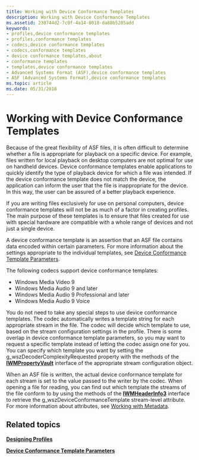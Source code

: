```yaml
---
title: Working with Device Conformance Templates
description: Working with Device Conformance Templates
ms.assetid: 230744d2-7c0f-4a14-8018-da88b5285add
keywords:
- profiles,device conformance templates
- profiles,conformance templates
- codecs,device conformance templates
- codecs,conformance templates
- device conformance templates,about
- conformance templates
- templates,device conformance templates
- Advanced Systems Format (ASF),device conformance templates
- ASF (Advanced Systems Format),device conformance templates
ms.topic: article
ms.date: 05/31/2018
---
```


# Working with Device Conformance Templates

Because of the great flexibility of ASF files, it is often difficult to determine whether a file is appropriate for playback on a specific device. For example, files written for local playback on desktop computers are not optimal for use on handheld devices. Device conformance templates enable applications to quickly identify the type of playback device for which a file was intended. If the device conformance template does not match the device, the application can inform the user that the file is inappropriate for the device. In this way, the user can be assured of a better playback experience.

If you are writing files exclusively for use on personal computers, device conformance templates will not be as much of a factor in creating profiles. The main purpose of these templates is to ensure that files created for use with special hardware are compatible with a whole range of devices and not just a single device.

A device conformance template is an assertion that an ASF file contains data encoded within certain parameters. For more information about the settings appropriate to the individual templates, see [Device Conformance Template Parameters](device-conformance-template-parameters.md).

The following codecs support device conformance templates:

-   Windows Media Video 9
-   Windows Media Audio 9 and later
-   Windows Media Audio 9 Professional and later
-   Windows Media Audio 9 Voice

You do not need to take any special steps to use device conformance templates. The codec automatically writes a template string for each appropriate stream in the file. The codec will decide which template to use, based on the stream configuration settings in the profile. There is some overlap in device conformance template parameters, so you may want to request a specific template instead of letting the codec assign one for you. You can specify which template you want by setting the g\_wszDecoderComplexityRequested property with the methods of the [**IWMPropertyVault**](/previous-versions/windows/desktop/api/wmsdkidl/nn-wmsdkidl-iwmpropertyvault) interface of the appropriate stream configuration object.

When an ASF file is written, the actual device conformance template for each stream is set to the value passed to the writer by the codec. When opening a file for reading, you can find out which template the streams of the file conform to by using the methods of the [**IWMHeaderInfo3**](/previous-versions/windows/desktop/api/wmsdkidl/nn-wmsdkidl-iwmheaderinfo3) interface to retrieve the g\_wszDeviceConformanceTemplate stream-level attribute. For more information about attributes, see [Working with Metadata](working-with-metadata.md).

## Related topics

<dl> <dt>

[**Designing Profiles**](designing-profiles.md)
</dt> <dt>

[**Device Conformance Template Parameters**](device-conformance-template-parameters.md)
</dt> </dl>

 

 




